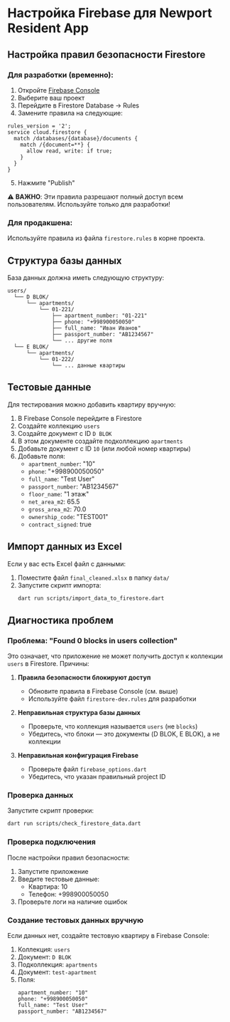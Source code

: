 # Настройка Firebase для Newport Resident App

## Настройка правил безопасности Firestore

### Для разработки (временно):

1. Откройте [Firebase Console](https://console.firebase.google.com)
2. Выберите ваш проект
3. Перейдите в Firestore Database → Rules
4. Замените правила на следующие:

```
rules_version = '2';
service cloud.firestore {
  match /databases/{database}/documents {
    match /{document=**} {
      allow read, write: if true;
    }
  }
}
```

5. Нажмите "Publish"

⚠️ **ВАЖНО**: Эти правила разрешают полный доступ всем пользователям. Используйте только для разработки!

### Для продакшена:

Используйте правила из файла `firestore.rules` в корне проекта.

## Структура базы данных

База данных должна иметь следующую структуру:

```
users/
  └── D BLOK/
      └── apartments/
          └── 01-221/
              ├── apartment_number: "01-221"
              ├── phone: "+998900050050"
              ├── full_name: "Иван Иванов"
              ├── passport_number: "AB1234567"
              └── ... другие поля
  └── E BLOK/
      └── apartments/
          └── 01-222/
              └── ... данные квартиры
```

## Тестовые данные

Для тестирования можно добавить квартиру вручную:

1. В Firebase Console перейдите в Firestore
2. Создайте коллекцию `users`
3. Создайте документ с ID `D BLOK`
4. В этом документе создайте подколлекцию `apartments`
5. Добавьте документ с ID `10` (или любой номер квартиры)
6. Добавьте поля:
   - `apartment_number`: "10"
   - `phone`: "+998900050050"
   - `full_name`: "Test User"
   - `passport_number`: "AB1234567"
   - `floor_name`: "1 этаж"
   - `net_area_m2`: 65.5
   - `gross_area_m2`: 70.0
   - `ownership_code`: "TEST001"
   - `contract_signed`: true

## Импорт данных из Excel

Если у вас есть Excel файл с данными:

1. Поместите файл `final_cleaned.xlsx` в папку `data/`
2. Запустите скрипт импорта:
   ```bash
   dart run scripts/import_data_to_firestore.dart
   ```

## Диагностика проблем

### Проблема: "Found 0 blocks in users collection"

Это означает, что приложение не может получить доступ к коллекции `users` в Firestore. Причины:

1. **Правила безопасности блокируют доступ**
   - Обновите правила в Firebase Console (см. выше)
   - Используйте файл `firestore-dev.rules` для разработки

2. **Неправильная структура базы данных**
   - Проверьте, что коллекция называется `users` (не `blocks`)
   - Убедитесь, что блоки — это документы (D BLOK, E BLOK), а не коллекции

3. **Неправильная конфигурация Firebase**
   - Проверьте файл `firebase_options.dart`
   - Убедитесь, что указан правильный project ID

### Проверка данных

Запустите скрипт проверки:
```bash
dart run scripts/check_firestore_data.dart
```

### Проверка подключения

После настройки правил безопасности:

1. Запустите приложение
2. Введите тестовые данные:
   - Квартира: 10
   - Телефон: +998900050050
3. Проверьте логи на наличие ошибок

### Создание тестовых данных вручную

Если данных нет, создайте тестовую квартиру в Firebase Console:

1. Коллекция: `users`
2. Документ: `D BLOK`
3. Подколлекция: `apartments`
4. Документ: `test-apartment`
5. Поля:
   ```
   apartment_number: "10"
   phone: "+998900050050"
   full_name: "Test User"
   passport_number: "AB1234567"
   ``` 